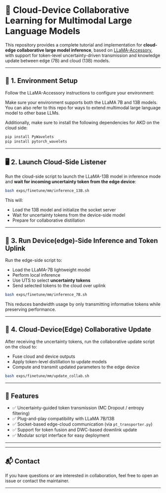 
# 📡 Cloud-Device Collaborative Learning for Multimodal Large Language Models

This repository provides a complete tutorial and implementation for **cloud-edge collaborative large model inference**, based on [LLaMA-Accessory](https://github.com/Alpha-VLLM/LLaMA2-Accessory), with support for token-level uncertainty-driven transmission and  knowledge update between edge (7B) and cloud (13B) models.

---

## 🔧 1. Environment Setup

Follow the LLaMA-Accessory instructions to configure your environment:

Make sure your environment supports both the LLaMA 7B and 13B models. You can also refer to this repo for ways to extend multimodal large language model to other base LLMs.

Additionally, make sure to install the following dependencies for AKD on the cloud side:

```bash
pip install PyWavelets
pip install pytorch_wavelets
```

---

## 🖥️ 2. Launch Cloud-Side Listener

Run the cloud-side script to launch the LLaMA-13B model in inference mode and **wait for incoming uncertainty token from the edge device**:

```bash
bash exps/finetune/mm/inference_13B.sh
```

This will:
- Load the 13B model and initialize the socket server
- Wait for uncertainty tokens from the device-side model
- Prepare for collaborative distillation

---

## 📱 3. Run Device(edge)-Side Inference and Token Uplink

Run the edge-side script to:
- Load the LLaMA-7B lightweight model
- Perform local inference
- Use UTS to select **uncertainty tokens**
- Send selected tokens to the cloud over uplink

```bash
bash exps/finetune/mm/inference_7B.sh
```

This reduces bandwidth usage by only transmitting informative tokens while preserving performance.

---

## 🔄 4. Cloud-Device(Edge) Collaborative Update

After receiving the uncertainty tokens, run the collaborative update script on the cloud to:
- Fuse cloud and device outputs
- Apply token-level distillation to update models
- Compute and transmit updated parameters to the edge device

```bash
bash exps/finetune/mm/update_collab.sh
```

---

## 🚀 Features

- ✅ Uncertainty-guided token transmission (MC Dropout / entropy filtering)
- ✅ Plug-and-play compatibility with LLaMA 7B/13B
- ✅ Socket-based edge-cloud communication (via `pt_transporter.py`)
- ✅ Support for token fusion and DWC-based downlink update
- ✅ Modular script interface for easy deployment

---



---

## 📬 Contact

If you have questions or are interested in collaboration, feel free to open an issue or contact the maintainer.

---

